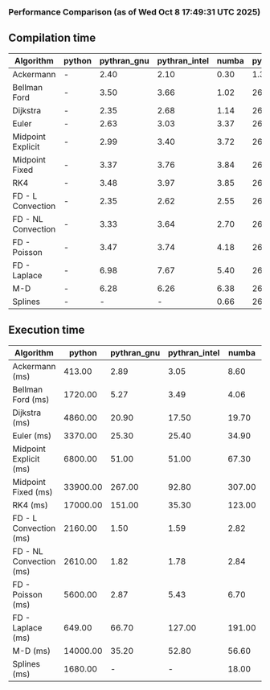 ### Performance Comparison (as of Wed Oct  8 17:49:31 UTC 2025)
## Compilation time
Algorithm                 | python                    | pythran_gnu               | pythran_intel             | numba                     | pyccel_gnu_c              | pyccel_gnu_fortran        | pyccel_intel_c            | pyccel_intel_fortran     
------------------------- | ------------------------- | ------------------------- | ------------------------- | ------------------------- | ------------------------- | ------------------------- | ------------------------- | -------------------------
Ackermann                 | -                         | 2.40                      | 2.10                      | 0.30                      | 1.35                      | 1.37                      | 1.37                      | 1.40                     
Bellman Ford              | -                         | 3.50                      | 3.66                      | 1.02                      | 26.13                     | 1.51                      | 28.12                     | 1.56                     
Dijkstra                  | -                         | 2.35                      | 2.68                      | 1.14                      | 26.25                     | 1.61                      | 28.10                     | 1.69                     
Euler                     | -                         | 2.63                      | 3.03                      | 3.37                      | 26.11                     | 1.49                      | 28.15                     | 1.54                     
Midpoint Explicit         | -                         | 2.99                      | 3.40                      | 3.72                      | 26.49                     | 1.75                      | 28.22                     | 1.76                     
Midpoint Fixed            | -                         | 3.37                      | 3.76                      | 3.84                      | 26.52                     | 1.77                      | 28.34                     | 1.82                     
RK4                       | -                         | 3.48                      | 3.97                      | 3.85                      | 26.59                     | 2.19                      | 28.90                     | 2.20                     
FD - L Convection         | -                         | 2.35                      | 2.62                      | 2.55                      | 26.02                     | 1.45                      | 27.93                     | 1.49                     
FD - NL Convection        | -                         | 3.33                      | 3.64                      | 2.70                      | 26.30                     | 1.45                      | 27.95                     | 1.49                     
FD - Poisson              | -                         | 3.47                      | 3.74                      | 4.18                      | 26.12                     | 1.73                      | 28.07                     | 1.94                     
FD - Laplace              | -                         | 6.98                      | 7.67                      | 5.40                      | 26.39                     | 1.89                      | 28.33                     | 1.95                     
M-D                       | -                         | 6.28                      | 6.26                      | 6.38                      | 26.94                     | 2.47                      | 28.78                     | 2.58                     
Splines                   | -                         | -                         | -                         | 0.66                      | 26.18                     | 1.75                      | 28.15                     | 1.89                     

## Execution time
Algorithm                 | python                    | pythran_gnu               | pythran_intel             | numba                     | pyccel_gnu_c              | pyccel_gnu_fortran        | pyccel_intel_c            | pyccel_intel_fortran     
------------------------- | ------------------------- | ------------------------- | ------------------------- | ------------------------- | ------------------------- | ------------------------- | ------------------------- | -------------------------
Ackermann (ms)            | 413.00                    | 2.89                      | 3.05                      | 8.60                      | 1.23                      | 1.33                      | 3.90                      | 8.92                     
Bellman Ford (ms)         | 1720.00                   | 5.27                      | 3.49                      | 4.06                      | 4.09                      | 3.30                      | 5.21                      | 4.43                     
Dijkstra (ms)             | 4860.00                   | 20.90                     | 17.50                     | 19.70                     | 41.70                     | 19.10                     | 49.10                     | 22.70                    
Euler (ms)                | 3370.00                   | 25.30                     | 25.40                     | 34.90                     | 22.20                     | 10.70                     | 24.40                     | 15.90                    
Midpoint Explicit (ms)    | 6800.00                   | 51.00                     | 51.00                     | 67.30                     | 41.20                     | 18.90                     | 43.50                     | 16.80                    
Midpoint Fixed (ms)       | 33900.00                  | 267.00                    | 92.80                     | 307.00                    | 183.00                    | 75.40                     | 195.00                    | 52.50                    
RK4 (ms)                  | 17000.00                  | 151.00                    | 35.30                     | 123.00                    | 91.00                     | 32.60                     | 94.30                     | 27.50                    
FD - L Convection (ms)    | 2160.00                   | 1.50                      | 1.59                      | 2.82                      | 5.82                      | 1.63                      | 7.36                      | 1.38                     
FD - NL Convection (ms)   | 2610.00                   | 1.82                      | 1.78                      | 2.84                      | 5.23                      | 1.59                      | 10.50                     | 1.36                     
FD - Poisson (ms)         | 5600.00                   | 2.87                      | 5.43                      | 6.70                      | 10.50                     | 2.69                      | 18.90                     | 2.55                     
FD - Laplace (ms)         | 649.00                    | 66.70                     | 127.00                    | 191.00                    | 205.00                    | 60.70                     | 353.00                    | 59.90                    
M-D (ms)                  | 14000.00                  | 35.20                     | 52.80                     | 56.60                     | 106.00                    | 62.20                     | 92.90                     | 88.50                    
Splines (ms)              | 1680.00                   | -                         | -                         | 18.00                     | 14.20                     | 17.70                     | 15.20                     | 27.50                    
